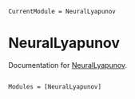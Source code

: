 ```@meta
CurrentModule = NeuralLyapunov
```

# NeuralLyapunov

Documentation for [NeuralLyapunov](https://github.com/nicholaskl97/NeuralLyapunov.jl).

```@index
```

```@autodocs
Modules = [NeuralLyapunov]
```
